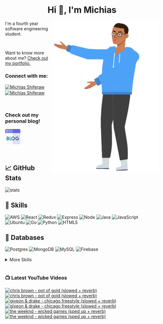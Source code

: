 
<h1 align="center">Hi 👋, I'm Michias</h1>

<div>
<img src="./download.png" align="right" data-canonical-src="https://gyazo.com/eb5c5741b6a9a16c692170a41a49c858.png" height="500" />

</div>

<p float="left">

<div>


I'm a fourth year software engineering student.

<br>


Want to know more about me? [Check out my portfolio.](https://michias.vercel.app/)







<h3 align="left">Connect with me:</h3>
<p align="left">
  

<a href="https://www.linkedin.com/in/michiasshiferaw" target="blank"><img align="center" src="https://cdn.svgporn.com/logos/linkedin-icon.svg" alt="Michias Shiferaw" height="30" width="40" /></a>
<a href="https://www.youtube.com/@kuubamusic" target="blank"><img align="center" src="https://cdn.svgporn.com/logos/youtube-icon.svg" alt="Michias Shiferaw" height="30" width="40" /></a>
</p>

<br>


<p align="left">
<h3> Check out my personal blog! </h2>
<a href="http://acrudi.vercel.app/" target="blank"style="textdecoration:none;">
<img src="./blog.png" alt="Blog" height="50" width="50" />
</a>
</p>



<br>

## &#x1f4c8; GitHub Stats
<img alt="stats" src="https://github-readme-stats.vercel.app/api/top-langs/?username=MichiasShiferaw&layout=compact"/>

<br>

## 💼 Skills
<img alt="AWS" src="https://img.shields.io/badge/AWS-%23FF9900.svg?style=for-the-badge&logo=amazon-aws&logoColor=white"/>
<img alt="React" src="https://img.shields.io/badge/react-%2320232a.svg?style=for-the-badge&logo=react&logoColor=%2361DAFB"/>
<img alt="Redux" src="https://img.shields.io/badge/redux-%23593d88.svg?style=for-the-badge&logo=redux&logoColor=white"/>
<img alt="Express" src="https://img.shields.io/badge/express.js-%23404d59.svg?style=for-the-badge&logo=express&logoColor=%2361DAFB"/>
<img alt="Node" src="https://img.shields.io/badge/node.js-6DA55F?style=for-the-badge&logo=node.js&logoColor=white"/>
<img alt="Java" src="https://img.shields.io/badge/java-%23ED8B00.svg?style=for-the-badge&logo=openjdk&logoColor=white"/>
<img alt="JavaScript" src="https://img.shields.io/badge/javascript-%23323330.svg?style=for-the-badge&logo=javascript&logoColor=%23F7DF1E"/>
<img alt="Ubuntu" src="https://img.shields.io/badge/Ubuntu-E95420?style=for-the-badge&logo=ubuntu&logoColor=white"/>
<img alt="Go" src="https://img.shields.io/badge/go-%2300ADD8.svg?style=for-the-badge&logo=go&logoColor=white"/>
<img alt="Python" src="https://img.shields.io/badge/python-3670A0?style=for-the-badge&logo=python&logoColor=ffdd54"/>
<img alt="HTML5" src="https://img.shields.io/badge/html5-%23E34F26.svg?style=for-the-badge&logo=html5&logoColor=white"/>

<br>

## 💾 Databases
<img alt="Postgres" src="https://img.shields.io/badge/postgres-%23316192.svg?style=for-the-badge&logo=postgresql&logoColor=white"/>
<img alt="MongoDB" src="https://img.shields.io/badge/MongoDB-%234ea94b.svg?style=for-the-badge&logo=mongodb&logoColor=white"/>
<img alt="MySQL" src="https://img.shields.io/badge/mysql-%2300f.svg?style=for-the-badge&logo=mysql&logoColor=white"/>
<img alt="Firebase" src="https://img.shields.io/badge/firebase-%23039BE5.svg?style=for-the-badge&logo=firebase"/>

<br>


<br>

<details>
<summary>More Skills</summary>
<br>

<img alt="CSS" src="https://img.shields.io/badge/css3-%231572B6.svg?style=for-the-badge&logo=css3&logoColor=white"/>
<img alt="SASS" src="https://img.shields.io/badge/SASS-hotpink.svg?style=for-the-badge&logo=SASS&logoColor=white"/>
<img alt="Bootstrap" src="https://img.shields.io/badge/bootstrap-%23563D7C.svg?style=for-the-badge&logo=bootstrap&logoColor=white"/>
<img alt="MUI" src="https://img.shields.io/badge/MUI-%230081CB.svg?style=for-the-badge&logo=mui&logoColor=white"/>


<br>

<img alt="SonarQube" src="https://img.shields.io/badge/SonarQube-black?style=for-the-badge&logo=sonarqube&logoColor=4E9BCD"/>
<img alt="SonarLint" src="https://img.shields.io/badge/SonarLint-CB2029?style=for-the-badge&logo=SONARLINT&logoColor=white"/>
<img alt="Selenium" src="https://img.shields.io/badge/-selenium-%43B02A?style=for-the-badge&logo=selenium&logoColor=white"/>

<br>

<img alt="Netlify" src="https://img.shields.io/badge/netlify-%23000000.svg?style=for-the-badge&logo=netlify&logoColor=#00C7B7"/>
<img alt="Jenkins" src="https://img.shields.io/badge/jenkins-%232C5263.svg?style=for-the-badge&logo=jenkins&logoColor=white"/>
<img alt="Github" src="https://img.shields.io/badge/github-%23121011.svg?style=for-the-badge&logo=github&logoColor=white"/>
<img alt="GitLab" src="https://img.shields.io/badge/gitlab-%23181717.svg?style=for-the-badge&logo=gitlab&logoColor=white"/>
<img alt="Git" src="https://img.shields.io/badge/git-%23F05033.svg?style=for-the-badge&logo=git&logoColor=white"/>
<img alt="Nodemon" src="https://img.shields.io/badge/NODEMON-%23323330.svg?style=for-the-badge&logo=nodemon&logoColor=%BBDEAD"/>
<img alt="Canva" src="https://img.shields.io/badge/Canva-%2300C4CC.svg?style=for-the-badge&logo=Canva&logoColor=white"/>
<img alt="Gatsby" src="https://img.shields.io/badge/Gatsby-%23663399.svg?style=for-the-badge&logo=gatsby&logoColor=white"/>
<img alt="Next" src="https://img.shields.io/badge/Next-black?style=for-the-badge&logo=next.js&logoColor=white"/>

</details>

<br>

</div>

</p>



### 📺 Latest YouTube Videos
<!-- BEGIN YOUTUBE-CARDS -->
[![chris brown - pot of gold (slowed + reverb)](https://ytcards.demolab.com/?id=BsixQBMyHuM&title=chris+brown+-+pot+of+gold+%28slowed+%2B+reverb%29&lang=en&timestamp=1704834008&background_color=%230d1117&title_color=%23ffffff&stats_color=%23dedede&max_title_lines=1&width=250&border_radius=5&duration=255 "chris brown - pot of gold (slowed + reverb)")](https://www.youtube.com/watch?v=BsixQBMyHuM#gh-dark-mode-only)[![chris brown - pot of gold (slowed + reverb)](https://ytcards.demolab.com/?id=BsixQBMyHuM&title=chris+brown+-+pot+of+gold+%28slowed+%2B+reverb%29&lang=en&timestamp=1704834008&background_color=%23ffffff&title_color=%2324292f&stats_color=%2357606a&max_title_lines=1&width=250&border_radius=5&duration=255 "chris brown - pot of gold (slowed + reverb)")](https://www.youtube.com/watch?v=BsixQBMyHuM#gh-light-mode-only)
[![giveon & drake - chicago freestyle  (slowed + reverb)](https://ytcards.demolab.com/?id=WOVFMk6FrOE&title=giveon+%26+drake+-+chicago+freestyle++%28slowed+%2B+reverb%29&lang=en&timestamp=1701034497&background_color=%230d1117&title_color=%23ffffff&stats_color=%23dedede&max_title_lines=1&width=250&border_radius=5&duration=273 "giveon & drake - chicago freestyle  (slowed + reverb)")](https://www.youtube.com/watch?v=WOVFMk6FrOE#gh-dark-mode-only)[![giveon & drake - chicago freestyle  (slowed + reverb)](https://ytcards.demolab.com/?id=WOVFMk6FrOE&title=giveon+%26+drake+-+chicago+freestyle++%28slowed+%2B+reverb%29&lang=en&timestamp=1701034497&background_color=%23ffffff&title_color=%2324292f&stats_color=%2357606a&max_title_lines=1&width=250&border_radius=5&duration=273 "giveon & drake - chicago freestyle  (slowed + reverb)")](https://www.youtube.com/watch?v=WOVFMk6FrOE#gh-light-mode-only)
[![the weeknd - wicked games (sped up + reverb)](https://ytcards.demolab.com/?id=5QuwWeiS6rQ&title=the+weeknd+-+wicked+games+%28sped+up+%2B+reverb%29&lang=en&timestamp=1700519511&background_color=%230d1117&title_color=%23ffffff&stats_color=%23dedede&max_title_lines=1&width=250&border_radius=5&duration=288 "the weeknd - wicked games (sped up + reverb)")](https://www.youtube.com/watch?v=5QuwWeiS6rQ#gh-dark-mode-only)[![the weeknd - wicked games (sped up + reverb)](https://ytcards.demolab.com/?id=5QuwWeiS6rQ&title=the+weeknd+-+wicked+games+%28sped+up+%2B+reverb%29&lang=en&timestamp=1700519511&background_color=%23ffffff&title_color=%2324292f&stats_color=%2357606a&max_title_lines=1&width=250&border_radius=5&duration=288 "the weeknd - wicked games (sped up + reverb)")](https://www.youtube.com/watch?v=5QuwWeiS6rQ#gh-light-mode-only)
<!-- END YOUTUBE-CARDS -->



